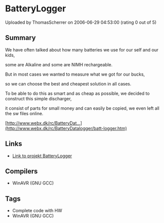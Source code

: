 # BatteryLogger

Uploaded by ThomasScherrer on 2006-06-29 04:53:00 (rating 0 out of 5)

## Summary

We have often talked about how many batteries we use for our self and our kids,  

some are Alkaline and some are NIMH rechargeable.  

But in most cases we wanted to measure what we got for our bucks,  

so we can choose the best and cheapest solution in all cases.  

To be able to do this as smart and as cheap as possible, we decided to construct this simple discharger,  

it consist of parts for small money and can easily be copied, we even left all the sw files online.  

[http://www.webx.dk/rc/BatteryDat...](http://www.webx.dk/rc/BatteryDatalogger/batt-logger.htm)

## Links

- [Link to projekt BatteryLogger](http://www.webx.dk/rc/BatteryDatalogger/batt-logger.htm)

## Compilers

- WinAVR (GNU GCC)

## Tags

- Complete code with HW
- WinAVR (GNU GCC)
